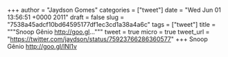 
+++
author = "Jaydson Gomes"
categories = ["tweet"]
date = "Wed Jun 01 13:56:51 +0000 2011"
draft = false
slug = "7538a45adcf10bd64595177df1ec3cd1a38a4a6c"
tags = ["tweet"]
title = """Snoop Gênio http://goo.gl..."""
tweet = true
micro = true
tweet_url = "https://twitter.com/jaydson/status/75923766286360577"
+++
Snoop Gênio http://goo.gl/lNI1v
